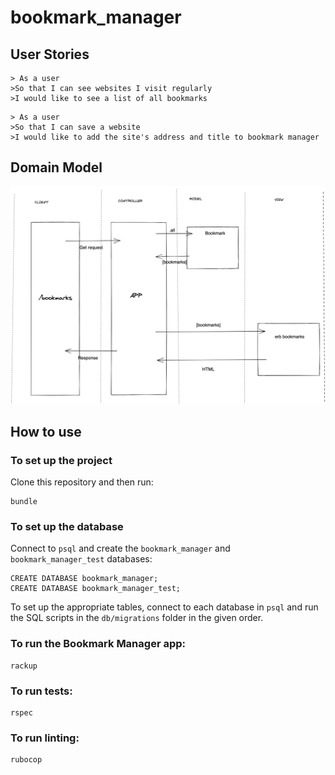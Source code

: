 # bookmark_manager

## User Stories

```
> As a user
>So that I can see websites I visit regularly
>I would like to see a list of all bookmarks
```

```
> As a user
>So that I can save a website
>I would like to add the site's address and title to bookmark manager
```

## Domain Model
![Bookmark Manager domain model](./public/images/bookmark_manager_1.png)

## How to use

### To set up the project

Clone this repository and then run:

```
bundle
```
### To set up the database

Connect to `psql` and create the `bookmark_manager` and `bookmark_manager_test` databases:

```
CREATE DATABASE bookmark_manager;
CREATE DATABASE bookmark_manager_test;
```

To set up the appropriate tables, connect to each database in `psql` and run the SQL scripts in the `db/migrations` folder in the given order.

### To run the Bookmark Manager app:

```
rackup
```

### To run tests:

```
rspec
```

### To run linting:

```
rubocop
```


